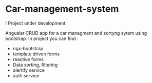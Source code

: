 # Car-management-system

! Project under development.

Angualar CRUD  app for a car managment and sortyng sytem using bootstrap.
In project you can find :
- ngx-bootstrap
- template driven forms
- reactive forms
- Data sorting, filtering
- alertify service
- auth service


